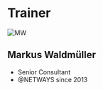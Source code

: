<!SLIDE noprint smbullets>

# Trainer
<img id="staff" src="/image/global/_images/netways/staff/MW.jpg" alt="MW">

## Markus Waldmüller

* Senior Consultant
* @NETWAYS since 2013
